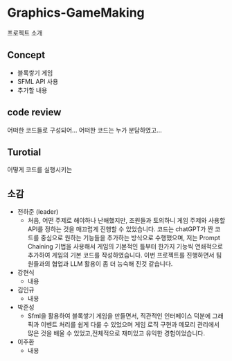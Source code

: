 # Graphics-GameMaking
프로젝트 소개

## Concept
- 블록쌓기 게임
- SFML API 사용
- 추가할 내용

## code review
어떠한 코드들로 구성되어...
어떠한 코드는 누가 분담하였고...

## Turotial
어떻게 코드를 실행시키는 

## 소감
- 전하준 (leader)
  - 처음, 어떤 주제로 해야하나 난해했지만, 조원들과 토의하니 게임 주제와 사용할 API를 정하는 것을 매끄럽게 진행할 수 있었습니다. 코드는 chatGPT가 짠 코드를 중심으로 원하는 기능들을 추가하는 방식으로 수행했으며, 저는 Prompt Chaining 기법을 사용해서 게임의 기본적인 틀부터 한가지 기능씩 연쇄적으로 추가하여 게임의 기본 코드를 작성하였습니다. 이번 프로젝트를 진행하면서 팀원들과의 협업과 LLM 활용이 좀 더 능숙해 진것 같습니다. 
- 강현식
  - 내용
- 김인규
  - 내용
- 박준성
  - Sfml을 활용하여 블록쌓기 게임을 만들면서, 직관적인 인터페이스 덕분에 그래픽과 이벤트 처리를 쉽게 다룰 수 있었으며 게임 로직 구현과 메모리 관리에서 많은 것을 배울 수 있었고,전체적으로 재미있고 유익한 경험이었습니다.
- 이주환
  - 내용
